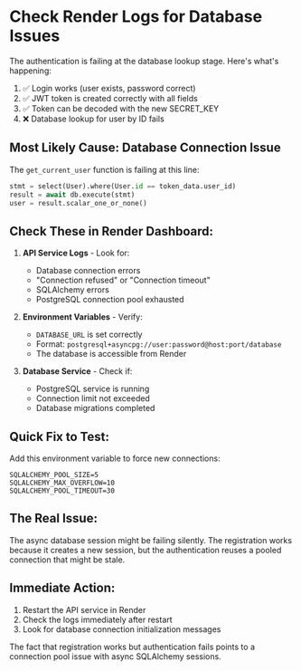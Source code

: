 # Check Render Logs for Database Issues

The authentication is failing at the database lookup stage. Here's what's happening:

1. ✅ Login works (user exists, password correct)
2. ✅ JWT token is created correctly with all fields
3. ✅ Token can be decoded with the new SECRET_KEY
4. ❌ Database lookup for user by ID fails

## Most Likely Cause: Database Connection Issue

The `get_current_user` function is failing at this line:
```python
stmt = select(User).where(User.id == token_data.user_id)
result = await db.execute(stmt)
user = result.scalar_one_or_none()
```

## Check These in Render Dashboard:

1. **API Service Logs** - Look for:
   - Database connection errors
   - "Connection refused" or "Connection timeout"
   - SQLAlchemy errors
   - PostgreSQL connection pool exhausted

2. **Environment Variables** - Verify:
   - `DATABASE_URL` is set correctly
   - Format: `postgresql+asyncpg://user:password@host:port/database`
   - The database is accessible from Render

3. **Database Service** - Check if:
   - PostgreSQL service is running
   - Connection limit not exceeded
   - Database migrations completed

## Quick Fix to Test:

Add this environment variable to force new connections:
```
SQLALCHEMY_POOL_SIZE=5
SQLALCHEMY_MAX_OVERFLOW=10
SQLALCHEMY_POOL_TIMEOUT=30
```

## The Real Issue:

The async database session might be failing silently. The registration works because it creates a new session, but the authentication reuses a pooled connection that might be stale.

## Immediate Action:

1. Restart the API service in Render
2. Check the logs immediately after restart
3. Look for database connection initialization messages

The fact that registration works but authentication fails points to a connection pool issue with async SQLAlchemy sessions.